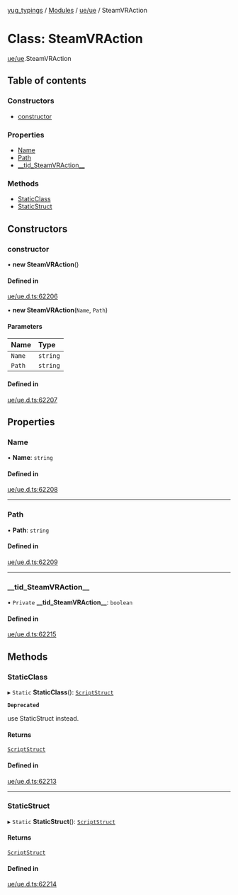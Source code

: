 [yug_typings](../README.md) / [Modules](../modules.md) / [ue/ue](../modules/ue_ue.md) / SteamVRAction

# Class: SteamVRAction

[ue/ue](../modules/ue_ue.md).SteamVRAction

## Table of contents

### Constructors

- [constructor](ue_ue.SteamVRAction.md#constructor)

### Properties

- [Name](ue_ue.SteamVRAction.md#name)
- [Path](ue_ue.SteamVRAction.md#path)
- [\_\_tid\_SteamVRAction\_\_](ue_ue.SteamVRAction.md#__tid_steamvraction__)

### Methods

- [StaticClass](ue_ue.SteamVRAction.md#staticclass)
- [StaticStruct](ue_ue.SteamVRAction.md#staticstruct)

## Constructors

### constructor

• **new SteamVRAction**()

#### Defined in

[ue/ue.d.ts:62206](https://github.com/YugMetaverse/yug_typings/blob/25cad34/ue/ue.d.ts#L62206)

• **new SteamVRAction**(`Name`, `Path`)

#### Parameters

| Name | Type |
| :------ | :------ |
| `Name` | `string` |
| `Path` | `string` |

#### Defined in

[ue/ue.d.ts:62207](https://github.com/YugMetaverse/yug_typings/blob/25cad34/ue/ue.d.ts#L62207)

## Properties

### Name

• **Name**: `string`

#### Defined in

[ue/ue.d.ts:62208](https://github.com/YugMetaverse/yug_typings/blob/25cad34/ue/ue.d.ts#L62208)

___

### Path

• **Path**: `string`

#### Defined in

[ue/ue.d.ts:62209](https://github.com/YugMetaverse/yug_typings/blob/25cad34/ue/ue.d.ts#L62209)

___

### \_\_tid\_SteamVRAction\_\_

• `Private` **\_\_tid\_SteamVRAction\_\_**: `boolean`

#### Defined in

[ue/ue.d.ts:62215](https://github.com/YugMetaverse/yug_typings/blob/25cad34/ue/ue.d.ts#L62215)

## Methods

### StaticClass

▸ `Static` **StaticClass**(): [`ScriptStruct`](ue_ue.ScriptStruct.md)

**`Deprecated`**

use StaticStruct instead.

#### Returns

[`ScriptStruct`](ue_ue.ScriptStruct.md)

#### Defined in

[ue/ue.d.ts:62213](https://github.com/YugMetaverse/yug_typings/blob/25cad34/ue/ue.d.ts#L62213)

___

### StaticStruct

▸ `Static` **StaticStruct**(): [`ScriptStruct`](ue_ue.ScriptStruct.md)

#### Returns

[`ScriptStruct`](ue_ue.ScriptStruct.md)

#### Defined in

[ue/ue.d.ts:62214](https://github.com/YugMetaverse/yug_typings/blob/25cad34/ue/ue.d.ts#L62214)
